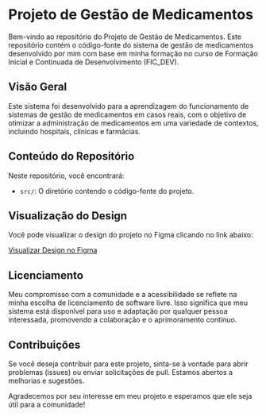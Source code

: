 # Projeto de Gestão de Medicamentos

Bem-vindo ao repositório do Projeto de Gestão de Medicamentos. Este repositório contém o código-fonte do sistema de gestão de medicamentos desenvolvido por mim com base em minha formação no curso de Formação Inicial e Continuada de Desenvolvimento (FIC_DEV).

## Visão Geral

Este sistema foi desenvolvido para a aprendizagem do funcionamento de sistemas de gestão de medicamentos em casos reais, com o objetivo de otimizar a administração de medicamentos em uma variedade de contextos, incluindo hospitais, clínicas e farmácias.

## Conteúdo do Repositório

Neste repositório, você encontrará:

- `src/`: O diretório contendo o código-fonte do projeto.

## Visualização do Design

Você pode visualizar o design do projeto no Figma clicando no link abaixo:

[Visualizar Design no Figma](https://www.figma.com/file/ZCxHbfNR6qDfDiuRl8sxpU/Gest%C3%A3o-de-medicamentos?type=design&node-id=33%3A549&mode=design&t=NArQ3ovyP800UEWQ-1)

## Licenciamento

Meu compromisso com a comunidade e a acessibilidade se reflete na minha escolha de licenciamento de software livre. Isso significa que meu sistema está disponível para uso e adaptação por qualquer pessoa interessada, promovendo a colaboração e o aprimoramento contínuo.

## Contribuições

Se você deseja contribuir para este projeto, sinta-se à vontade para abrir problemas (issues) ou enviar solicitações de pull. Estamos abertos a melhorias e sugestões.

Agradecemos por seu interesse em meu projeto e esperamos que ele seja útil para a comunidade!

